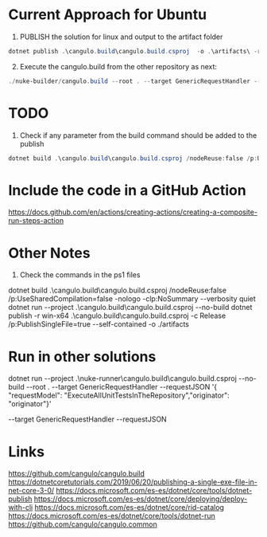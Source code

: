 # Current Approach for Ubuntu

1. PUBLISH the solution for linux and output to the artifact folder

```powershell
dotnet publish .\cangulo.build\cangulo.build.csproj  -o .\artifacts\ -r linux-x64 --self-contained
```

2. Execute the cangulo.build from the other repository as next:

```powershell
./nuke-builder/cangulo.build --root . --target GenericRequestHandler --requestJSON '{ \"requestModel\": \"ExecuteAllUnitTestsInTheRepository\",\"originator\": \"originator\"}'
```

# TODO
1. Check if any parameter from the build command should be added to the publish

```powershell
dotnet build .\cangulo.build\cangulo.build.csproj /nodeReuse:false /p:UseSharedCompilation=false -nologo -clp:NoSummary --verbosity quiet -o .\artifacts\
```

# Include the code in a GitHub Action

https://docs.github.com/en/actions/creating-actions/creating-a-composite-run-steps-action

# Other Notes

1. Check the commands in the ps1 files

dotnet build .\cangulo.build\cangulo.build.csproj /nodeReuse:false /p:UseSharedCompilation=false -nologo -clp:NoSummary --verbosity quiet
dotnet run --project .\cangulo.build\cangulo.build.csproj --no-build
dotnet publish  -r win-x64 .\cangulo.build\cangulo.build.csproj -c Release /p:PublishSingleFile=true --self-contained -o ./artifacts

# Run in other solutions

dotnet run --project .\nuke-runner\cangulo.build\cangulo.build.csproj --no-build --root . --target GenericRequestHandler --requestJSON '{ \"requestModel\": \"ExecuteAllUnitTestsInTheRepository\",\"originator\": \"originator\"}'

--target GenericRequestHandler --requestJSON 

# Links
https://github.com/cangulo/cangulo.build
https://dotnetcoretutorials.com/2019/06/20/publishing-a-single-exe-file-in-net-core-3-0/
https://docs.microsoft.com/es-es/dotnet/core/tools/dotnet-publish
https://docs.microsoft.com/es-es/dotnet/core/deploying/deploy-with-cli
https://docs.microsoft.com/es-es/dotnet/core/rid-catalog
https://docs.microsoft.com/es-es/dotnet/core/tools/dotnet-run
https://github.com/cangulo/cangulo.common